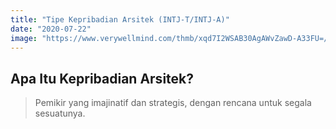 ```yaml
---
title: "Tipe Kepribadian Arsitek (INTJ-T/INTJ-A)"
date: "2020-07-22"
image: "https://www.verywellmind.com/thmb/xqd7I2WSAB30AgAWvZawD-A33FU=/1500x1000/filters:no_upscale():max_bytes(150000):strip_icc()/intj-introverted-intuitive-thinking-judging-2795988-5c2d0821c9e77c0001693311.png"
---
```

## Apa Itu Kepribadian Arsitek?
> Pemikir yang imajinatif dan strategis, dengan rencana untuk segala sesuatunya.